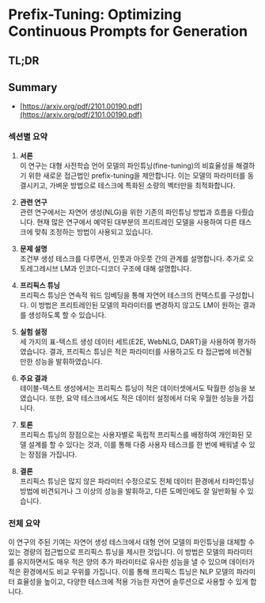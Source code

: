 # Prefix-Tuning: Optimizing Continuous Prompts for Generation
## TL;DR
## Summary
- [https://arxiv.org/pdf/2101.00190.pdf](https://arxiv.org/pdf/2101.00190.pdf)

### 섹션별 요약

1. **서론**  
이 연구는 대형 사전학습 언어 모델의 파인튜닝(fine-tuning)의 비효율성을 해결하기 위한 새로운 접근법인 prefix-tuning을 제안합니다. 이는 모델의 파라미터를 동결시키고, 가벼운 방법으로 테스크에 특화된 소량의 벡터만을 최적화합니다.

2. **관련 연구**  
관련 연구에서는 자연어 생성(NLG)을 위한 기존의 파인튜닝 방법과 흐름을 다뤘습니다. 현재 많은 연구에서 예약된 대부분의 프리트레인 모델을 사용하여 다른 태스크에 맞춰 조정하는 방법이 사용되고 있습니다.

3. **문제 설명**  
조건부 생성 테스크를 다루면서, 인풋과 아웃풋 간의 관계를 설명합니다. 추가로 오토레그레시브 LM과 인코더-디코더 구조에 대해 설명합니다.

4. **프리픽스 튜닝**  
프리픽스 튜닝은 연속적 워드 임베딩을 통해 자연어 테스크의 컨텍스트를 구성합니다. 이 방법은 프리트레인된 모델의 파라미터를 변경하지 않고도 LM이 원하는 결과를 생성하도록 할 수 있습니다.

5. **실험 설정**  
세 가지의 표-텍스트 생성 데이터 세트(E2E, WebNLG, DART)을 사용하여 평가하였습니다. 결과, 프리픽스 튜닝은 적은 파라미터를 사용하고도 타 접근법에 비견될만한 성능을 발휘하였습니다.

6. **주요 결과**  
테이블-텍스트 생성에서는 프리픽스 튜닝이 적은 데이터셋에서도 탁월한 성능을 보였습니다. 또한, 요약 테스크에서도 적은 데이터 설정에서 더욱 우월한 성능을 가집니다.

7. **토론**  
프리픽스 튜닝의 장점으로는 사용자별로 독립적 프리픽스를 배정하여 개인화된 모델 설계를 할 수 있다는 것과, 이를 통해 다중 사용자 테스크를 한 번에 배워낼 수 있는 장점을 가집니다.

8. **결론**  
프리픽스 튜닝은 많지 않은 파라미터 수정으로도 전체 데이터 환경에서 타파인튜닝 방법에 비견되거나 그 이상의 성능을 발휘하고, 다른 도메인에도 잘 일반화될 수 있습니다.

### 전체 요약
이 연구의 주된 기여는 자연어 생성 테스크에서 대형 언어 모델의 파인튜닝을 대체할 수 있는 경량의 접근법으로 프리픽스 튜닝을 제시한 것입니다. 이 방법은 모델의 파라미터를 유지하면서도 매우 적은 양의 추가 파라미터로 유사한 성능을 낼 수 있으며 데이터가 적은 환경에서도 비교 우위를 가집니다. 이를 통해 프리픽스 튜닝은 NLP 모델의 파라미터 효율성을 높이고, 다양한 테스크에 적용 가능한 자연어 솔루션으로 사용할 수 있게 합니다.